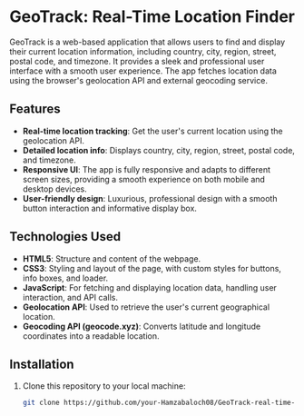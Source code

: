 # GeoTrack: Real-Time Location Finder

GeoTrack is a web-based application that allows users to find and display their current location information, including country, city, region, street, postal code, and timezone. It provides a sleek and professional user interface with a smooth user experience. The app fetches location data using the browser's geolocation API and external geocoding service.

## Features

- **Real-time location tracking**: Get the user's current location using the geolocation API.
- **Detailed location info**: Displays country, city, region, street, postal code, and timezone.
- **Responsive UI**: The app is fully responsive and adapts to different screen sizes, providing a smooth experience on both mobile and desktop devices.
- **User-friendly design**: Luxurious, professional design with a smooth button interaction and informative display box.

## Technologies Used

- **HTML5**: Structure and content of the webpage.
- **CSS3**: Styling and layout of the page, with custom styles for buttons, info boxes, and loader.
- **JavaScript**: For fetching and displaying location data, handling user interaction, and API calls.
- **Geolocation API**: Used to retrieve the user's current geographical location.
- **Geocoding API (geocode.xyz)**: Converts latitude and longitude coordinates into a readable location.

## Installation

1. Clone this repository to your local machine:
   ```bash
   git clone https://github.com/your-Hamzabaloch08/GeoTrack-real-time-location-finder.git
